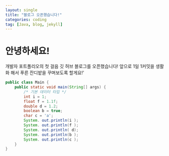 ```yaml
---
layout: single
title: "블로그 오픈했습니다!"
categories: coding
tag: [Java, blog, jekyll]
---
```

# 안녕하세요!
개발자 포트폴리오의 첫 걸음 깃 허브 블로그를 오픈했습니다!
앞으로 1일 1커밋을 생활화 해서 푸른 잔디밭을 꾸며보도록 할게요!'

```java
public class Main {
    public static void main(String[] args) {
        /* 기본 데이터 타입 */
        int i = 1;
        float f = 1.1f;
        double d = 1.2;
        boolean b = true;
        char c = 'a';
        System. out.println(i );
        System. out.println(f );
        System. out.println( d);
        System. out.println(b );
        System. out.println(c );
    }
}
```